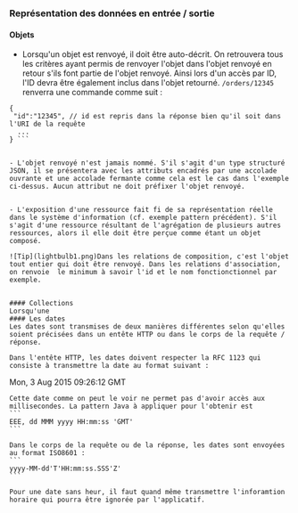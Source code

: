 ### Représentation des données en entrée / sortie


#### Objets

- Lorsqu'un objet est renvoyé, il doit être auto-décrit. On retrouvera tous les critères ayant permis 
de renvoyer l'objet dans l'objet renvoyé en retour s'ils font partie de l'objet renvoyé. Ainsi lors d'un accès par ID, l'ID devra être également inclus dans l'objet retourné. ``` /orders/12345 ``` renverra une commande comme suit :

``` 
{
 "id":"12345", // id est repris dans la réponse bien qu'il soit dans l'URI de la requête
  ...
} ```


- L'objet renvoyé n'est jamais nommé. S'il s'agit d'un type structuré JSON, il se présentera avec les attributs encadrés par une accolade ouvrante et une accolade fermante comme cela est le cas dans l'exemple ci-dessus. Aucun attribut ne doit préfixer l'objet renvoyé.


- L'exposition d'une ressource fait fi de sa représentation réelle dans le système d'information (cf. exemple pattern précédent). S'il s'agit d'une ressource résultant de l'agrégation de plusieurs autres ressources, alors il elle doit être perçue comme étant un objet composé.

![Tip](lightbulb1.png)Dans les relations de composition, c'est l'objet tout entier qui doit être renvoyé. Dans les relations d'association, on renvoie  le minimum à savoir l'id et le nom fonctionctionnel par exemple.


#### Collections
Lorsqu'une 
#### Les dates
Les dates sont transmises de deux manières différentes selon qu'elles soient précisées dans un entête HTTP ou dans le corps de la requête / réponse.

Dans l'entête HTTP, les dates doivent respecter la RFC 1123 qui consiste à transmettre la date au format suivant :
````
Mon, 3 Aug 2015 09:26:12 GMT
````
Cette date comme on peut le voir ne permet pas d'avoir accès aux millisecondes. La pattern Java à appliquer pour l'obtenir est
```
EEE, dd MMM yyyy HH:mm:ss 'GMT'
```

Dans le corps de la requête ou de la réponse, les dates sont envoyées au format ISO8601 :
```
yyyy-MM-dd'T'HH:mm:ss.SSS'Z'
```

Pour une date sans heur, il faut quand même transmettre l'inforamtion horaire qui pourra être ignorée par l'applicatif.
